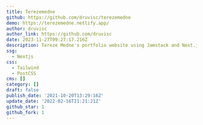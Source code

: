 ```yaml
---
title: Terezemedne
github: https://github.com/druvisc/terezemedne
demo: https://terezemedne.netlify.app/
author: druvisc
author_link: https://github.com/druvisc
date: 2023-11-27T09:27:17.216Z
description: Tereze Medne's portfolio website using Jamstack and Next.js
ssg:
  - Nextjs
css:
  - Tailwind
  - PostCSS
cms: []
category: []
draft: false
publish_date: '2021-10-20T13:29:16Z'
update_date: '2022-02-16T21:21:21Z'
github_star: 1
github_fork: 1
---
```

